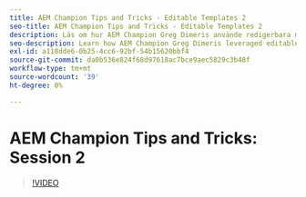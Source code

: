 ```yaml
---
title: AEM Champion Tips and Tricks - Editable Templates 2
seo-title: AEM Champion Tips and Tricks - Editable Templates 2
description: Läs om hur AEM Champion Greg Dimeris använde redigerbara mallar i AEM Sites. Granska dessa snabba tips och testa dem sedan i din instans redan idag.
seo-description: Learn how AEM Champion Greg Dimeris leveraged editable templates in AEM Sites. Review these quick tips and then give them a try in your instance today.
exl-id: a118dde6-0b25-4cc6-92bf-54b15620bbf4
source-git-commit: da0b536e824f68d97618ac7bce9aec5829c3b48f
workflow-type: tm+mt
source-wordcount: '39'
ht-degree: 0%

---
```


# AEM Champion Tips and Tricks: Session 2

>[!VIDEO](https://video.tv.adobe.com/v/3409427?quality=12&learn=on)
